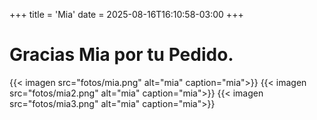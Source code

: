 +++
title = 'Mia'
date = 2025-08-16T16:10:58-03:00
+++

# Gracias Mia por tu Pedido.

{{< imagen src="fotos/mia.png" alt="mia" caption="mia">}}
{{< imagen src="fotos/mia2.png" alt="mia" caption="mia">}}
{{< imagen src="fotos/mia3.png" alt="mia" caption="mia">}}
